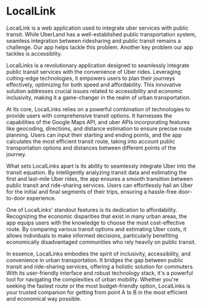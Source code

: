 # LocalLink
LocalLink is a web application used to integrate uber services with public transit. While UberLand has a well-established public transportation system, seamless integration between ridesharing and public transit remains a challenge. Our app helps tackle this problem. Another key problem our app tackles is accessiblity.

LocalLinks is a revolutionary application designed to seamlessly integrate public transit services with the convenience of Uber rides. Leveraging cutting-edge technologies, it empowers users to plan their journeys effectively, optimizing for both speed and affordability. This innovative solution addresses crucial issues related to accessibility and economic inclusivity, making it a game-changer in the realm of urban transportation.

At its core, LocalLinks relies on a powerful combination of technologies to provide users with comprehensive transit options. It harnesses the capabilities of the Google Maps API, and uber APIs incorporating features like geocoding, directions, and distance estimation to ensure precise route planning. Users can input their starting and ending points, and the app calculates the most efficient transit route, taking into account public transportation options and distances between different points of the journey.

What sets LocalLinks apart is its ability to seamlessly integrate Uber into the transit equation. By intelligently analyzing transit data and estimating the first and last-mile Uber rides, the app ensures a smooth transition between public transit and ride-sharing services. Users can effortlessly hail an Uber for the initial and final segments of their trips, ensuring a hassle-free door-to-door experience.

One of LocalLinks' standout features is its dedication to affordability. Recognizing the economic disparities that exist in many urban areas, the app equips users with the knowledge to choose the most cost-effective route. By comparing various transit options and estimating Uber costs, it allows individuals to make informed decisions, particularly benefiting economically disadvantaged communities who rely heavily on public transit.

In essence, LocalLinks embodies the spirit of inclusivity, accessibility, and convenience in urban transportation. It bridges the gap between public transit and ride-sharing services, offering a holistic solution for commuters. With its user-friendly interface and robust technology stack, it's a powerful tool for navigating the complexities of urban mobility. Whether you're seeking the fastest route or the most budget-friendly option, LocalLinks is your trusted companion for getting from point A to B in the most efficient and economical way possible.
